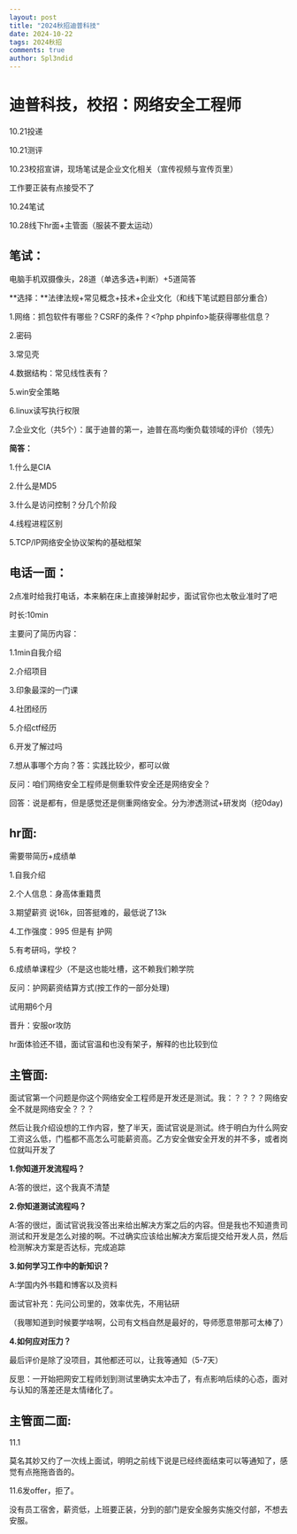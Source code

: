 ```yaml
---
layout: post
title: "2024秋招迪普科技"
date: 2024-10-22
tags: 2024秋招
comments: true
author: Spl3ndid
---
```


# 迪普科技，校招：网络安全工程师

10.21投递

10.21测评

10.23校招宣讲，现场笔试是企业文化相关（宣传视频与宣传页里）

工作要正装有点接受不了

10.24笔试

10.28线下hr面+主管面（服装不要太运动）



## 笔试：

电脑手机双摄像头，28道（单选多选+判断）+5道简答



**选择：**法律法规+常见概念+技术+企业文化（和线下笔试题目部分重合）

1.网络：抓包软件有哪些？CSRF的条件？<?php phpinfo>能获得哪些信息？

2.密码

3.常见壳

4.数据结构：常见线性表有？

5.win安全策略

6.linux读写执行权限



7.企业文化（共5个）：属于迪普的第一，迪普在高均衡负载领域的评价（领先）



**简答：**

1.什么是CIA

2.什么是MD5

3.什么是访问控制？分几个阶段

4.线程进程区别

5.TCP/IP网络安全协议架构的基础框架



## 电话一面：

2点准时给我打电话，本来躺在床上直接弹射起步，面试官你也太敬业准时了吧

时长:10min

主要问了简历内容：

1.1min自我介绍

2.介绍项目

3.印象最深的一门课

4.社团经历

5.介绍ctf经历

6.开发了解过吗

7.想从事哪个方向？答：实践比较少，都可以做



反问：咱们网络安全工程师是侧重软件安全还是网络安全？

回答：说是都有，但是感觉还是侧重网络安全。分为渗透测试+研发岗（挖0day)





## hr面:

需要带简历+成绩单

1.自我介绍

2.个人信息：身高体重籍贯

3.期望薪资 说16k，回答挺难的，最低说了13k

4.工作强度：995 但是有 护网

5.有考研吗，学校？

6.成绩单课程少（不是这也能吐槽，这不赖我们赖学院



反问：护网薪资结算方式(按工作的一部分处理)

试用期6个月

晋升：安服or攻防



hr面体验还不错，面试官温和也没有架子，解释的也比较到位



## 主管面:



面试官第一个问题是你这个网络安全工程师是开发还是测试。我：？？？？网络安全不就是网络安全？？？

然后让我介绍设想的工作内容，整了半天，面试官说是测试。终于明白为什么网安工资这么低，门槛都不高怎么可能薪资高。乙方安全做安全开发的并不多，或者岗位就叫开发了



**1.你知道开发流程吗？**

A:答的很烂，这个我真不清楚

**2.你知道测试流程吗？**

A:答的很烂，面试官说我没答出来给出解决方案之后的内容。但是我也不知道贵司测试和开发是怎么对接的啊。不过确实应该给出解决方案后提交给开发人员，然后检测解决方案是否达标，完成追踪

**3.如何学习工作中的新知识？**

A:学国内外书籍和博客以及资料

面试官补充：先问公司里的，效率优先，不用钻研

（我哪知道到时候要学啥啊，公司有文档自然是最好的，导师愿意带那可太棒了）

**4.如何应对压力？**



最后评价是除了没项目，其他都还可以，让我等通知（5-7天）



反思：一开始把网安工程师划到测试里确实太冲击了，有点影响后续的心态，面对与认知的落差还是太情绪化了。



## 主管面二面:

11.1

莫名其妙又约了一次线上面试，明明之前线下说是已经终面结束可以等通知了，感觉有点拖拖沓沓的。







11.6发offer，拒了。

没有员工宿舍，薪资低，上班要正装，分到的部门是安全服务实施交付部，不想去安服。



